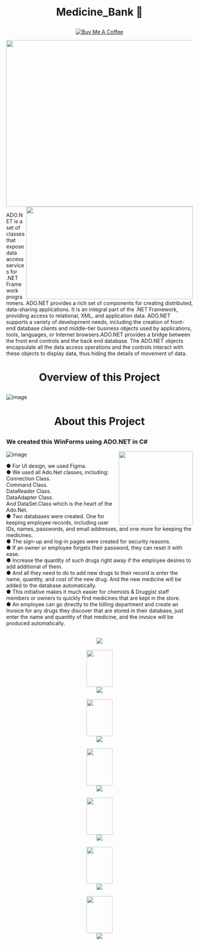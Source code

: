       
 # <p align="center">Medicine_Bank 🏥 </p>


<div align="center" > 
 
<a href="#" >[![Buy Me A Coffee](https://img.shields.io/open-vsx/stars/redhat/java?color=D8B024&label=buy%20me%20a%20coffee&style=plastic)](https://www.buymeacoffee.com/DebtanuKhanra)‎</a>
 
</div>

<img width="1000" height="450" src ="https://user-images.githubusercontent.com/102660203/190621601-122315bf-416a-4b69-8362-9928980ec10f.png" >

<img align="right" height="250" width="450" src="https://user-images.githubusercontent.com/102660203/190659527-84991667-0033-4987-9a6b-1a95799d72da.png">


ADO.NET is a set of classes that expose data access services for .NET Framework programmers. ADO.NET provides a rich set of components for creating distributed, data-sharing applications. It is an integral part of the .NET Framework, providing access to relational, XML, and application data. ADO.NET supports a variety of development needs, including the creation of front-end database clients and middle-tier business objects used by applications, tools, languages, or Internet browsers.ADO.NET provides a bridge between the front end controls and the back end database. The ADO.NET objects encapsulate all the data access operations and the controls interact with these objects to display data, thus hiding the details of movement of data.

# <p align="center"> Overview of this Project </p>



![image](https://user-images.githubusercontent.com/102660203/190656862-e12b6327-80f9-4cc7-866d-d29094fccfc3.png)
<br>

# <p align="center">  About this Project </p>

### We created this WinForms using ADO.NET in C# 

<img align="right" height="200" width="200" src="https://user-images.githubusercontent.com/102660203/190623202-46cd0005-ebb7-4cd7-a138-662454e42bb8.png">


![image](https://user-images.githubusercontent.com/102660203/190622524-2af3fc19-95b7-494e-ac38-62062674a225.png)

● For UI design, we used Figma. <br>
● We used all Ado.Net classes, including:
Connection Class.<br>
Command Class.<br>
DataReader Class.<br>
DataAdapter Class.<br>
And DataSet.Class which is the heart of the Ado.Net. <br>
● Two databases were created. One for keeping employee records, including user IDs, names, passwords, and email addresses, and one more for keeping the medicines.<br>
● The sign-up and log-in pages were created for security reasons.<br>
● If an owner or employee forgets their password, they can reset it with ease.<br>
● Increase the quantity of such drugs right away if the employee desires to add additional of them.<br>
● And all they need to do to add new drugs to their record is enter the name, quantity, and cost of the new drug. And the new medicine will be added to the database automatically.<br>
● This initiative makes it much easier for chemists & Druggist staff members or owners to quickly find medicines that are kept in the store.<br>
● An employee can go directly to the billing department and create an Invoice for any drugs they discover that are stored in their database, just enter the name and quantity of that medicine, and the invoice will be produced automatically.<br>
<br>

<div align="center">
      
<img src="https://user-images.githubusercontent.com/102660203/190662475-bd9737e5-ce46-4f08-9f10-c6b6e572e6dc.png">
      
</div>
<br>

<div align="center">
      
<img  height="100" width="70" src="https://user-images.githubusercontent.com/102660203/190661430-e88889b2-a3e0-4b13-951d-137f8e0bc8e3.png">
      
</div>




<div align="center">
      
<img src="https://user-images.githubusercontent.com/102660203/190664263-8c345429-675d-441f-88c2-19ccc75e9b8d.png">
      
</div>
<br>

<div align="center">
      
<img  height="100" width="70" src="https://user-images.githubusercontent.com/102660203/190661430-e88889b2-a3e0-4b13-951d-137f8e0bc8e3.png">
      
</div>


<div align="center">
      
<img src="https://user-images.githubusercontent.com/102660203/190663233-ed017979-fd98-449a-a1ac-551a8c7918dd.png">
      
</div>
<br>

<div align="center">
      
<img  height="100" width="70" src="https://user-images.githubusercontent.com/102660203/190661430-e88889b2-a3e0-4b13-951d-137f8e0bc8e3.png">
      
</div>



<div align="center">
      
<img src="https://user-images.githubusercontent.com/102660203/190663288-3848037a-4c60-4871-b175-86a0ca88a164.png">
      
</div>
<br>

<div align="center">
      
<img  height="100" width="70" src="https://user-images.githubusercontent.com/102660203/190661430-e88889b2-a3e0-4b13-951d-137f8e0bc8e3.png">
      
</div>





<div align="center">
      
<img src="https://user-images.githubusercontent.com/102660203/190663379-4c70d34e-8989-4e41-a60d-eef1af30dfeb.png">
      
</div>
<br>

<div align="center">
      
<img  height="100" width="70" src="https://user-images.githubusercontent.com/102660203/190661430-e88889b2-a3e0-4b13-951d-137f8e0bc8e3.png">
      
</div>




<div align="center">
      
<img src="https://user-images.githubusercontent.com/102660203/190663441-70bb4468-4cf4-4048-b971-1977587d154d.png">
      
</div>
<br>

<div align="center">
      
<img  height="100" width="70" src="https://user-images.githubusercontent.com/102660203/190661430-e88889b2-a3e0-4b13-951d-137f8e0bc8e3.png">
      
</div>




<div align="center">
      
<img src="https://user-images.githubusercontent.com/102660203/190663550-2bfa91bc-bc52-4eeb-bdbd-a486e81ac011.png">
      
</div>
<br>

















